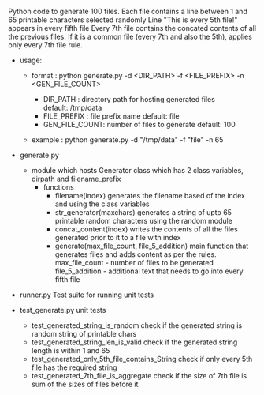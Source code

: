 Python code to generate 100 files. Each file contains a line between 1 and 65 printable characters selected randomly
Line "This is every 5th file!" appears in every fifth file
Every 7th file contains the concated contents of all the previous files. If it is a common file (every 7th and also the 5th), applies only every 7th file rule.

- usage:
    - format : python generate.py -d <DIR_PATH> -f <FILE_PREFIX> -n <GEN_FILE_COUNT>
    
        - DIR_PATH : directory path for hosting generated files   
            default: /tmp/data
        - FILE_PREFIX : file prefix name
            default: file
        - GEN_FILE_COUNT: number of files to generate
            default: 100

    - example : python generate.py -d "/tmp/data" -f "file" -n 65


- generate.py
    - module which hosts Generator class which has 2 class variables, dirpath and filename_prefix
      - functions
        - filename(index)
            generates the filename based of the index and using the class variables
        - str_generator(maxchars)
            generates a string of upto 65 printable random characters using the random module
        - concat_content(index)
            writes the contents of all the files generated prior to it to a file with index
        - generate(max_file_count, file_5_addition)
            main function that generates files and adds content as per the rules.
            max_file_count - number of files to be generated
            file_5_addition - additional text that needs to go into every fifth file

- runner.py
    Test suite for running unit tests
- test_generate.py
    unit tests
    - test_generated_string_is_random
        check if the generated string is random string of printable chars
    - test_generated_string_len_is_valid
        check if the generated string length is within 1 and 65
    - test_generated_only_5th_file_contains_String
        check if only every 5th file has the required string
    - test_generated_7th_file_is_aggregate
        check if the size of 7th file is sum of the sizes of files before it